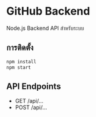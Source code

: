 # GitHub Backend

Node.js Backend API สำหรับระบบ

## การติดตั้ง
```bash
npm install
npm start
```

## API Endpoints
- GET /api/...
- POST /api/...

